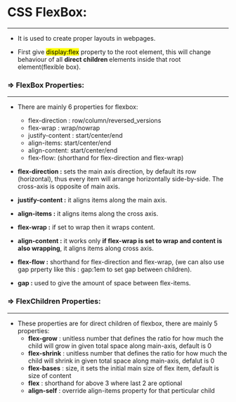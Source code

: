 # CSS FlexBox:
---

- It is used to create proper layouts in webpages.

- First give <mark>display:flex</mark> property to the root element, this will change behaviour of all <strong> direct children </strong> elements inside that root element(flexible box).

### => FlexBox Properties:
---

- There are mainly 6 properties for flexbox:
	- flex-direction : row/column/reversed_versions
	- flex-wrap : wrap/nowrap
	- justify-content : start/center/end
	- align-items: start/center/end
	- align-content: start/center/end
	- flex-flow: (shorthand for flex-direction and flex-wrap)
	
- <strong>flex-direction :</strong> sets the main axis direction, by default its row (horizontal), thus every item will arrange horizontally side-by-side. The cross-axis is opposite of main axis.

- <strong>justify-content :</strong> it aligns items along the main axis.

- <strong>align-items :</strong> it aligns items along the cross axis.

- <strong>flex-wrap :</strong> if set to wrap then it wraps content.

- <strong>align-content :</strong> it works only **if flex-wrap is set to wrap and content is also wrapping**, it aligns items along cross axis.

- <strong>flex-flow :</strong> shorthand for flex-direction and flex-wrap, (we can also use gap prperty like this : gap:1em to set gap between children).

- <strong>gap :</strong> used to give the amount of space between flex-items.


### => FlexChildren Properties:
---

- These properties are for direct children of flexbox, there are mainly 5 properties:
	- **flex-grow** : unitless number that defines the ratio for how much the child will grow in given total space along main-axis, default is 0
	- **flex-shrink** : unitless number that defines the ratio for how much the child will shrink in given total space along main-axis, defalut is 0
	- **flex-bases** : size, it sets the initial main size of flex item, default is size of content
	- **flex** : shorthand for above 3 where last 2 are optional
	- **align-self** : override align-items property for that perticular child
